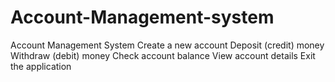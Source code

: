 # Account-Management-system 


Account Management System
Create a new account
Deposit (credit) money
Withdraw (debit) money
Check account balance
View account details
Exit the application
